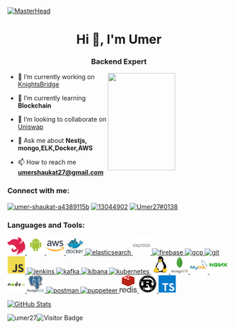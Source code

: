 [![MasterHead](https://miro.medium.com/max/1400/0*miJ7AiccxWuTTkVf.png)](https://linkedin.com/in/umer-shaukat-a4389115b)

<h1 align="center">Hi 👋, I'm Umer</h1>
<h3 align="center">Backend Expert</h3>

<img align="right" src="https://cdn.dribbble.com/users/1162077/screenshots/3848914/programmer.gif" height="220" width="55%">

- 🔭 I’m currently working on [KnightsBridge](https://knights.app/)

- 🌱 I’m currently learning **Blockchain**

- 👯 I’m looking to collaborate on [Uniswap](https://uniswap.org/)

- 💬 Ask me about **Nestjs, mongo,ELK,Docker,AWS**

- 📫 How to reach me **umershaukat27@gmail.com**

<h3 align="left">Connect with me:</h3>
<p align="left">
<a href="https://linkedin.com/in/umer-shaukat-a4389115b" target="blank"><img align="center" src="https://raw.githubusercontent.com/rahuldkjain/github-profile-readme-generator/master/src/images/icons/Social/linked-in-alt.svg" alt="umer-shaukat-a4389115b" height="30" width="40" /></a>
<a href="https://stackoverflow.com/users/13044902" target="blank"><img align="center" src="https://raw.githubusercontent.com/rahuldkjain/github-profile-readme-generator/master/src/images/icons/Social/stack-overflow.svg" alt="13044902" height="30" width="40" /></a>
<a href="https://discord.gg/Umer27#0138" target="blank"><img align="center" src="https://raw.githubusercontent.com/rahuldkjain/github-profile-readme-generator/master/src/images/icons/Social/discord.svg" alt="Umer27#0138" height="30" width="40" /></a>
</p>

<h3 align="left">Languages and Tools:</h3>
<p align="left"><a href="https://nestjs.com/" target="_blank" rel="noreferrer"> <img src="https://raw.githubusercontent.com/devicons/devicon/master/icons/nestjs/nestjs-plain.svg" alt="nestjs" width="40" height="40"/> </a> <a href="https://developer.android.com" target="_blank" rel="noreferrer"> <img src="https://raw.githubusercontent.com/devicons/devicon/master/icons/android/android-original-wordmark.svg" alt="android" width="40" height="40"/> </a> <a href="https://aws.amazon.com" target="_blank" rel="noreferrer"> <img src="https://raw.githubusercontent.com/devicons/devicon/master/icons/amazonwebservices/amazonwebservices-original-wordmark.svg" alt="aws" width="40" height="40"/> </a> <a href="https://www.docker.com/" target="_blank" rel="noreferrer"> <img src="https://raw.githubusercontent.com/devicons/devicon/master/icons/docker/docker-original-wordmark.svg" alt="docker" width="40" height="40"/> </a> <a href="https://www.elastic.co" target="_blank" rel="noreferrer"> <img src="https://www.vectorlogo.zone/logos/elastic/elastic-icon.svg" alt="elasticsearch" width="40" height="40"/> </a> <a href="https://expressjs.com" target="_blank" rel="noreferrer"> <img src="https://raw.githubusercontent.com/devicons/devicon/master/icons/express/express-original-wordmark.svg" alt="express" width="40" height="40"/> </a> <a href="https://firebase.google.com/" target="_blank" rel="noreferrer"> <img src="https://www.vectorlogo.zone/logos/firebase/firebase-icon.svg" alt="firebase" width="40" height="40"/> </a> <a href="https://cloud.google.com" target="_blank" rel="noreferrer"> <img src="https://www.vectorlogo.zone/logos/google_cloud/google_cloud-icon.svg" alt="gcp" width="40" height="40"/> </a> <a href="https://git-scm.com/" target="_blank" rel="noreferrer"> <img src="https://www.vectorlogo.zone/logos/git-scm/git-scm-icon.svg" alt="git" width="40" height="40"/> </a> <a href="https://developer.mozilla.org/en-US/docs/Web/JavaScript" target="_blank" rel="noreferrer"> <img src="https://raw.githubusercontent.com/devicons/devicon/master/icons/javascript/javascript-original.svg" alt="javascript" width="40" height="40"/> </a> <a href="https://www.jenkins.io" target="_blank" rel="noreferrer"> <img src="https://www.vectorlogo.zone/logos/jenkins/jenkins-icon.svg" alt="jenkins" width="40" height="40"/> </a> <a href="https://kafka.apache.org/" target="_blank" rel="noreferrer"> <img src="https://www.vectorlogo.zone/logos/apache_kafka/apache_kafka-icon.svg" alt="kafka" width="40" height="40"/> </a> <a href="https://www.elastic.co/kibana" target="_blank" rel="noreferrer"> <img src="https://www.vectorlogo.zone/logos/elasticco_kibana/elasticco_kibana-icon.svg" alt="kibana" width="40" height="40"/> </a> <a href="https://kubernetes.io" target="_blank" rel="noreferrer"> <img src="https://www.vectorlogo.zone/logos/kubernetes/kubernetes-icon.svg" alt="kubernetes" width="40" height="40"/> </a> <a href="https://www.linux.org/" target="_blank" rel="noreferrer"> <img src="https://raw.githubusercontent.com/devicons/devicon/master/icons/linux/linux-original.svg" alt="linux" width="40" height="40"/> </a> <a href="https://www.mongodb.com/" target="_blank" rel="noreferrer"> <img src="https://raw.githubusercontent.com/devicons/devicon/master/icons/mongodb/mongodb-original-wordmark.svg" alt="mongodb" width="40" height="40"/> </a> <a href="https://www.mysql.com/" target="_blank" rel="noreferrer"> <img src="https://raw.githubusercontent.com/devicons/devicon/master/icons/mysql/mysql-original-wordmark.svg" alt="mysql" width="40" height="40"/> </a> <a href="https://www.nginx.com" target="_blank" rel="noreferrer"> <img src="https://raw.githubusercontent.com/devicons/devicon/master/icons/nginx/nginx-original.svg" alt="nginx" width="40" height="40"/> </a> <a href="https://nodejs.org" target="_blank" rel="noreferrer"> <img src="https://raw.githubusercontent.com/devicons/devicon/master/icons/nodejs/nodejs-original-wordmark.svg" alt="nodejs" width="40" height="40"/> </a> <a href="https://www.postgresql.org" target="_blank" rel="noreferrer"> <img src="https://raw.githubusercontent.com/devicons/devicon/master/icons/postgresql/postgresql-original-wordmark.svg" alt="postgresql" width="40" height="40"/> </a> <a href="https://postman.com" target="_blank" rel="noreferrer"> <img src="https://www.vectorlogo.zone/logos/getpostman/getpostman-icon.svg" alt="postman" width="40" height="40"/> </a> <a href="https://github.com/puppeteer/puppeteer" target="_blank" rel="noreferrer"> <img src="https://www.vectorlogo.zone/logos/pptrdev/pptrdev-official.svg" alt="puppeteer" width="40" height="40"/> </a> <a href="https://redis.io" target="_blank" rel="noreferrer"> <img src="https://raw.githubusercontent.com/devicons/devicon/master/icons/redis/redis-original-wordmark.svg" alt="redis" width="40" height="40"/> </a> <a href="https://www.rust-lang.org" target="_blank" rel="noreferrer"> <img src="https://raw.githubusercontent.com/devicons/devicon/master/icons/rust/rust-plain.svg" alt="rust" width="40" height="40"/> </a> <a href="https://www.typescriptlang.org/" target="_blank" rel="noreferrer"> <img src="https://raw.githubusercontent.com/devicons/devicon/master/icons/typescript/typescript-original.svg" alt="typescript" width="40" height="40"/> </a> </p>

<p dir="auto"><a target="_blank" rel="noopener noreferrer" href="https://camo.githubusercontent.com/bd66ae7d039f4ab5a066d1f4dde44c31438b536cab98295d732594ebfb7a2b14/68747470733a2f2f6769746875622d726561646d652d73746174732e76657263656c2e6170702f6170693f757365726e616d653d627261766f6e6174616c696526636f756e745f707269766174653d747275652673686f775f69636f6e733d7472756526637573746f6d5f7469746c653d47697468756225323053746174757326686964653d697373756573267468656d653d7261646963616c"><img src="https://camo.githubusercontent.com/bd66ae7d039f4ab5a066d1f4dde44c31438b536cab98295d732594ebfb7a2b14/68747470733a2f2f6769746875622d726561646d652d73746174732e76657263656c2e6170702f6170693f757365726e616d653d627261766f6e6174616c696526636f756e745f707269766174653d747275652673686f775f69636f6e733d7472756526637573746f6d5f7469746c653d47697468756225323053746174757326686964653d697373756573267468656d653d7261646963616c" alt="GitHub Stats" data-canonical-src="https://github-readme-stats.vercel.app/api?username=umer27&amp;count_private=true&amp;show_icons=true&amp;custom_title=Github%20Status&amp;hide=issues&amp;theme=radical" style="max-width: 100%;"></a>
  <p><img align="left" src="https://github-readme-stats.vercel.app/api/top-langs?username=umer27&show_icons=true&locale=en&layout=compact" alt="umer27" /></p>

</p>

<img src="https://camo.githubusercontent.com/1c1e96d2d5ff018bf800e824e7981a45a878146196bb38067aa654ac3d727992/68747470733a2f2f76697369746f722d62616467652e6c616f62692e6963752f62616467653f706167655f69643d427261766f4e6174616c69652e427261766f4e6174616c6965" alt="Visitor Badge" data-canonical-src="https://visitor-badge.laobi.icu/badge?page_id=BravoNatalie.BravoNatalie" style="max-width: 100%;">
